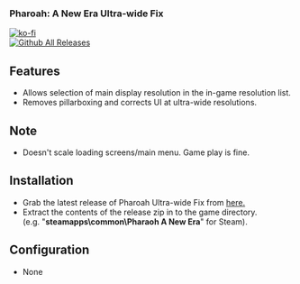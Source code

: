 ### Pharoah: A New Era Ultra-wide Fix

[![ko-fi](https://ko-fi.com/img/githubbutton_sm.svg)](https://ko-fi.com/F2F2DI3WA)</br>
[![Github All Releases](https://img.shields.io/github/downloads/p1xel8ted/Pharaoh/total.svg)](https://github.com/p1xel8ted/Pharaoh/releases)

## Features
- Allows selection of main display resolution in the in-game resolution list.
- Removes pillarboxing and corrects UI at ultra-wide resolutions.

## Note
- Doesn't scale loading screens/main menu. Game play is fine.

## Installation
- Grab the latest release of Pharoah Ultra-wide Fix from [here.](https://github.com/p1xel8ted/Pharaoh/releases)
- Extract the contents of the release zip in to the game directory.<br />(e.g. "**steamapps\common\Pharaoh A New Era**" for Steam).

## Configuration
- None
